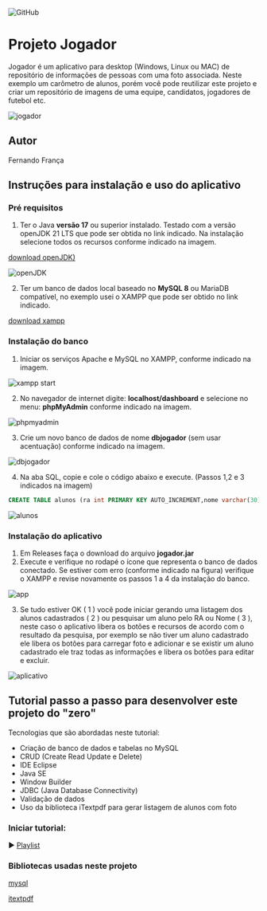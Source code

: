 ![GitHub](https://github.com/FernandoFrancaDev/jogadores.git)
# Projeto Jogador
Jogador é um aplicativo para desktop (Windows, Linux ou MAC) de repositório de informações de pessoas com uma foto associada. Neste exemplo um carômetro de alunos, porém você pode reutilizar este projeto e criar um repositório de imagens de uma equipe, candidatos, jogadores de futebol etc.

![jogador](https://github.com/professorjosedeassis/jogador/blob/main/assets/caraometro1.png)
## Autor
Fernando França
## Instruções para instalação e uso do aplicativo
### Pré requisitos
1) Ter o Java **versão 17** ou superior instalado. Testado com a versão openJDK 21 LTS que pode ser obtida no link indicado. Na instalação selecione todos os recursos conforme indicado na imagem.

[download openJDK)](https://adoptium.net/)

![openJDK](https://github.com/professorjosedeassis/jogador/blob/main/assets/openjdk.png)

2) Ter um banco de dados local baseado no **MySQL 8** ou MariaDB compatível, no exemplo usei o XAMPP que pode ser obtido no link indicado.

[download xampp](https://www.apachefriends.org/)

### Instalação do banco
1) Iniciar os serviços Apache e MySQL no XAMPP, conforme indicado na imagem.

![xampp start](https://github.com/professorjosedeassis/jogador/blob/main/assets/xampp1.png)

2) No navegador de internet digite: **localhost/dashboard** e selecione no menu: **phpMyAdmin** conforme indicado na imagem.

![phpmyadmin](https://github.com/professorjosedeassis/jogador/blob/main/assets/xampp2.png)

3) Crie um novo banco de dados de nome **dbjogador** (sem usar acentuação) conforme indicado na imagem.

![dbjogador](https://github.com/professorjosedeassis/jogador/blob/main/assets/xampp3.png)

4) Na aba SQL, copie e cole o código abaixo e execute. (Passos 1,2 e 3 indicados na imagem)

~~~sql
CREATE TABLE alunos (ra int PRIMARY KEY AUTO_INCREMENT,nome varchar(30) NOT NULL,foto LONGBLOB NOT NULL);
~~~

![alunos](https://github.com/professorjosedeassis/jogador/blob/main/assets/xampp4.png)

### Instalação do aplicativo
1) Em Releases faça o download do arquivo **jogador.jar**
2) Execute e verifique no rodapé o ícone que representa o banco de dados conectado. Se estiver com erro (conforme indicado na figura) verifique o XAMPP e revise novamente os passos 1 a 4 da instalação do banco.

![app](https://github.com/professorjosedeassis/jogador/blob/main/assets/caraometro2.png)

3) Se tudo estiver OK ( 1 ) você pode iniciar gerando uma listagem dos alunos cadastrados ( 2 ) ou pesquisar um aluno pelo RA ou Nome ( 3 ), neste caso o aplicativo libera os botões e recursos de acordo com o resultado da pesquisa, por exemplo se não tiver um aluno cadastrado ele libera os botões para carregar foto e adicionar e se existir um aluno cadastrado ele traz todas as informações e libera os botões para editar e excluir.

![aplicativo](https://github.com/professorjosedeassis/jogador/blob/main/assets/caraometro3.png) 

## Tutorial passo a passo para desenvolver este projeto do "zero"
Tecnologias que são abordadas neste tutorial:
- Criação de banco de dados e tabelas no MySQL
- CRUD (Create Read Update e Delete)
- IDE Eclipse
- Java SE
- Window Builder
- JDBC (Java Database Connectivity)
- Validação de dados
- Uso da biblioteca iTextpdf para gerar listagem de alunos com foto

### Iniciar tutorial:
▶️ [Playlist](https://www.youtube.com/playlist?list=PLbEOwbQR9lqz6tSoH51QAEzpo1VsXgvIv)
### Bibliotecas usadas neste projeto
[mysql](https://dev.mysql.com/downloads/connector/j/)

[itextpdf](https://github.com/itext/itextpdf)


